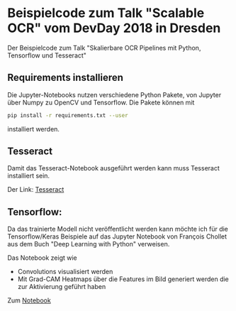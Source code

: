 # Beispielcode zum Talk "Scalable OCR" vom DevDay 2018 in Dresden
Der Beispielcode zum Talk "Skalierbare OCR Pipelines mit Python, Tensorflow und Tesseract"

## Requirements installieren
Die Jupyter-Notebooks nutzen verschiedene Python Pakete, von Jupyter über Numpy zu OpenCV und Tensorflow. Die Pakete können mit

```bash
pip install -r requirements.txt --user
```

installiert werden.

## Tesseract
Damit das Tesseract-Notebook ausgeführt werden kann muss Tesseract installiert sein.

Der Link: [Tesseract](https://github.com/tesseract-ocr/tesseract/wiki)

## Tensorflow:
Da das trainierte Modell nicht veröffentlicht werden kann möchte ich für die Tensorflow/Keras Beispiele
auf das Jupyter Notebook von François Chollet aus dem Buch "Deep Learning with Python" verweisen.

Das Notebook zeigt wie

- Convolutions visualisiert werden 
- Mit Grad-CAM Heatmaps über die Features im Bild generiert werden die zur Aktivierung geführt haben

Zum [Notebook](https://github.com/fchollet/deep-learning-with-python-notebooks/blob/master/5.4-visualizing-what-convnets-learn.ipynb)